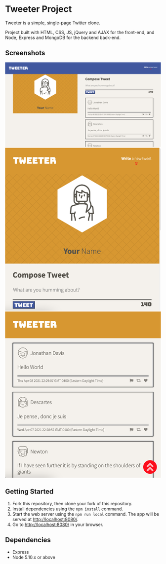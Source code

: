# Tweeter Project

Tweeter is a simple, single-page Twitter clone.

Project built with HTML, CSS, JS, jQuery and AJAX for the front-end, and Node, Express and MongoDB for the backend back-end.

## Screenshots
!["Screenshot of Desktop Layout"](https://github.com/DOwdev/tweeter/blob/master/docs/Desktop-Tweeter.png)
!["Screenshot of Mobile Layout"](https://github.com/DOwdev/tweeter/blob/master/docs/Mobile-Tweeter-1.png)
!["Second Screenshot of Mobile Layout"](https://github.com/DOwdev/tweeter/blob/master/docs/Mobile-Tweeter-2.png)

## Getting Started

1. Fork this repository, then clone your fork of this repository.
2. Install dependencies using the `npm install` command.
3. Start the web server using the `npm run local` command. The app will be served at <http://localhost:8080/>.
4. Go to <http://localhost:8080/> in your browser.

## Dependencies

- Express
- Node 5.10.x or above
